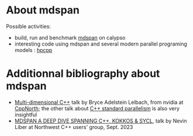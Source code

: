 # About mdspan

Possible activities:
- build, run and benchmark [mdspan](https://github.com/kokkos/mdspan) on calypso
- interesting code using mdspan and several modern parallel programing models : [hpcpp](https://github.com/NERSC/hpcpp)


# Additionnal bibliography about mdspan

- [Multi-dimensional C++](https://github.com/CppNorth/CppNorth_Slides/blob/main/2022/Bryce%20Adelstein%20Lelbach%20-%20Multidimensional%20C%2B%2B.pdf) talk by Bryce Adelstein Lelbach, from nvidia at [CppNorth](https://cppnorth.ca/); the other talk about [C++ standard parallelism](https://github.com/CppNorth/CppNorth_Slides/blob/main/2022/Bryce%20Adelstein%20Lelbach%20-%20C%2B%2B%20Standard%20Parallelism.pdf) is also very insightful
- [MDSPAN A DEEP DIVE SPANNING C++, KOKKOS & SYCL](https://nwcpp.org/talks/2023/MDSPAN.pdf), talk by Nevin Liber at Northwest C++ users' group, Sept. 2023
